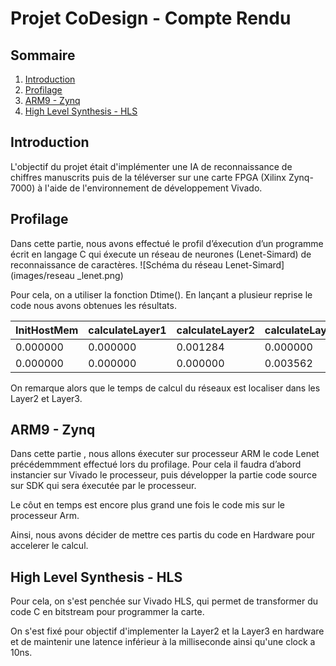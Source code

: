 # Projet CoDesign - Compte Rendu

## Sommaire

1. [Introduction](#introduction)
2. [Profilage](#profilage)
3. [ARM9 - Zynq](#arm9---zynq)
4. [High Level Synthesis - HLS](#high-level-synthesis---hls)

## Introduction

L'objectif du projet était d'implémenter une IA de reconnaissance de chiffres manuscrits puis de la téléverser sur une carte FPGA (Xilinx Zynq-7000) à l'aide de l'environnement de développement Vivado.


## Profilage

Dans cette partie, nous avons effectué le profil d’éxecution d’un programme écrit en langage C qui éxecute un réseau de neurones (Lenet-Simard) de reconnaissance de caractères.
![Schéma du réseau Lenet-Simard](images/reseau _lenet.png)

Pour cela, on a utiliser la fonction Dtime(). En lançant a plusieur reprise le code nous avons obtenues les résultats.

| InitHostMem | calculateLayer1 | calculateLayer2 | calculateLayer3 | calculateLayer4 | calculateLayer5 |
| ----------- | --------------- | --------------- | --------------- | --------------- | --------------- |
| 0.000000    | 0.000000        | 0.001284        | 0.000000        | 0.000000        | 0.000000        |
| 0.000000    | 0.000000        | 0.000000        | 0.003562        | 0.000000        | 0.000000        |

On remarque alors que le temps de calcul du réseaux est localiser dans les Layer2 et Layer3.


## ARM9 - Zynq

Dans cette partie , nous allons éxecuter sur processeur ARM le code Lenet précédemmment effectué lors du profilage.
Pour cela il faudra d’abord instancier sur Vivado le processeur, puis développer la partie code source sur SDK qui sera éxecutée par le processeur.

Le côut en temps est encore plus grand une fois le code mis sur le processeur Arm.

Ainsi, nous avons décider de mettre ces partis du code en Hardware pour accelerer le calcul.


## High Level Synthesis - HLS

Pour cela, on s'est penchée sur Vivado HLS, qui permet de transformer du code C en bitstream pour programmer la carte.

On s'est fixé pour objectif d'implementer la Layer2 et la Layer3 en hardware et de maintenir une latence inférieur à la milliseconde ainsi qu'une clock a 10ns.
